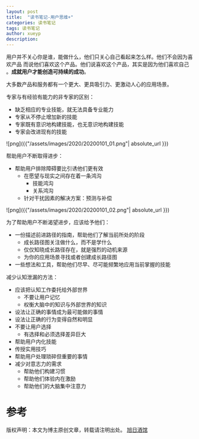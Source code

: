 ```yaml
---
layout: post
title:  "读书笔记-用户思维+"
categories: 读书笔记
tags: 读书笔记
author: xueyp
description:
---
```


用户并不关心你是谁，能做什么，他们只关心自己看起来怎么样。他们不会因为喜欢产品 而说他们喜欢这个产品。他们说喜欢这个产品，其实是因为他们喜欢自己 。**成就用户才能创造可持续的成功**。

大多数产品和服务都有一个更大、更具吸引力、更激动人心的应用场景。

专家与有经验有能力的非专家的区别：

- 缺乏相应的专业技能，就无法具备专业能力
- 专家从不停止增加新的技能
- 专家既有意识地构建技能，也无意识地构建技能
- 专家会改进现有的技能

![png]({{"/assets/images/2020/20200101_01.png"| absolute_url }})

帮助用户不断取得进步：

- 帮助用户排除障碍要比引诱他们更有效
  - 在愿望与现实之间存在着一条鸿沟
    - 技能鸿沟
    - 关系鸿沟
  - 针对干扰因素的解决方案：预测与补偿

![png]({{"/assets/images/2020/20200101_02.png"| absolute_url }})

为了帮助用户不断渴望进步，应该给予他们：

- 一份描述前进路径的指南，帮助他们了解当前所处的阶段
  - 成长路径图关注做什么，而不是学什么
  - 仅仅知晓成长路径存在，就是强烈的动机来源
  - 为你的应用场景寻找或者创建成长路径图
- 一些想法和工具，帮助他们尽早、尽可能频繁地应用当前掌握的技能

减少认知泄漏的方法：

- 应该把认知工作委托给外部世界
  - 不要让用户记忆
  - 权衡大脑中的知识与外部世界的知识
- 设法让正确的事情成为最可能做的事情
- 设法让正确的行为变得自然和明显
- 不要让用户选择
  - 有选择和必须选择差异巨大
- 帮助用户内化技能
- 传授实用技巧
- 帮助用户处理琐碎但重要的事情
- 减少对意志力的需求
  - 帮助他们构建习惯
  - 帮助他们体验内在激励
  - 帮助他们的大脑集中注意力


参考
============


版权声明：本文为博主原创文章，转载请注明出处。 [旭日酒馆](https://xueyp.github.io/)


